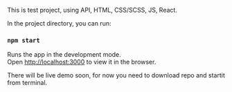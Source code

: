 This is test project, using API, HTML, CSS/SCSS, JS, React.

In the project directory, you can run:

### `npm start`

Runs the app in the development mode.\
Open [http://localhost:3000](http://localhost:3000) to view it in the browser.

There will be live demo soon, for now you need to download repo and startit from terminal.